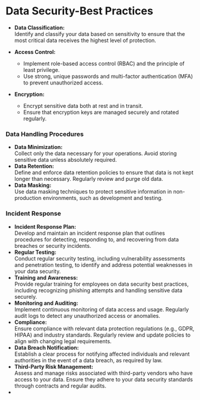 # Data Security-Best Practices

- **Data Classification:**  
  Identify and classify your data based on sensitivity to ensure that the most critical data receives the highest level of protection.

- **Access Control:**  
  - Implement role-based access control (RBAC) and the principle of least privilege.  
  - Use strong, unique passwords and multi-factor authentication (MFA) to prevent unauthorized access.

- **Encryption:**  
  - Encrypt sensitive data both at rest and in transit.  
  - Ensure that encryption keys are managed securely and rotated regularly.

### Data Handling Procedures

- **Data Minimization:**  
  Collect only the data necessary for your operations. Avoid storing sensitive data unless absolutely required.
- **Data Retention:**  
  Define and enforce data retention policies to ensure that data is not kept longer than necessary. Regularly review and purge old data.
- **Data Masking:**											
  Use data masking techniques to protect sensitive information in non-production environments, such as development and testing.

### Incident Response

- **Incident Response Plan:**  
  Develop and maintain an incident response plan that outlines procedures for detecting, responding to, and recovering from data breaches or security incidents.
- **Regular Testing:**  
  Conduct regular security testing, including vulnerability assessments and penetration testing, to identify and address potential weaknesses in your data security.
- **Training and Awareness:**  
  Provide regular training for employees on data security best practices, including recognizing phishing attempts and handling sensitive data securely.
- **Monitoring and Auditing:**  
  Implement continuous monitoring of data access and usage. Regularly audit logs to detect any unauthorized access or anomalies.
- **Compliance:**  
  Ensure compliance with relevant data protection regulations (e.g., GDPR, HIPAA) and industry standards. Regularly review and update policies to align with changing legal requirements.
- **Data Breach Notification:**  
  Establish a clear process for notifying affected individuals and relevant authorities in the event of a data breach, as required by law.
- **Third-Party Risk Management:**  
  Assess and manage risks associated with third-party vendors who have access to your data. Ensure they adhere to your data security standards through contracts and regular audits.
- 

